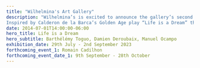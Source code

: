 ```yaml
---
title: "Wilhelmina's Art Gallery"
description: "Wilhelmina’s is excited to announce the gallery’s second show on Hydra in collaboration with the Nosbaum Reding gallery which will feature works by the world class international artists Barthélémy Toguo of Cameroon, Damien Deroubaix of France and Manuel Ocampo of the Philippines.
Inspired by Calderon de la Barca’s Golden Age play “Life is a Dream” these three artists highlight in new ways ideas and motifs particularly present in the Baroque period. They bring to life dreamlike and sometimes nightmarish visions of an invisible world which all have the same purpose : to remind us of what really matters in this fleeting world in which we are actors for a very short period of time.  [Find out more](/exhibitions)"
date: 2014-07-01T14:00:00-06:00
hero_title: Life is a Dream
hero_subtitle: Barthélémy Toguo, Damien Deroubaix, Manuel Ocampo
exhibition_date: 29th July - 2nd September 2023
forthcoming_event_1: Romain Cadilhon
forthcoming_event_date_1: 9th September - 28th October
---
```

